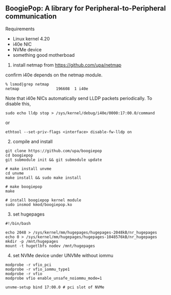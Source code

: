 

## BoogiePop: A library for Peripheral-to-Peripheral communication

Requirements
- Linux kernel 4.20
- i40e NIC
- NVMe device
- something good motherboad



1. install netmap from https://github.com/upa/netmap

confirm i40e depends on the netmap module.
```
% lsmod|grep netmap
netmap                196608  1 i40e
```

Note that i40e NICs automatically send LLDP packets periodically.  To
disable this,
```
sudo echo lldp stop > /sys/kernel/debug/i40e/0000:17:00.0/command
```
or
```
ethtool --set-priv-flags <interface> disable-fw-lldp on
```


2. compile and install

```shell-session
git clone https://github.com/upa/boogiepop
cd boogiepop
git submodule init && git submodule update

# make install unvme
cd unvme
make install && sudo make install

# make boogiepop
make

# install boogiepop kernel module
sudo insmod kmod/boogiepop.ko
```


3. set hugepages
```
#!/bin/bash

echo 2048 > /sys/kernel/mm/hugepages/hugepages-2048kB/nr_hugepages
echo 0 > /sys/kernel/mm/hugepages/hugepages-1048576kB/nr_hugepages
mkdir -p /mnt/hugepages
mount -t hugetlbfs nodev /mnt/hugepages
```


4. set NVMe device under UNVMe without iommu

```shell-session
modprobe -r vfio_pci
modprobe -r vfio_iommu_type1
modprobe -r vfio
modprobe vfio enable_unsafe_noiommu_mode=1

unvme-setup bind 17:00.0 # pci slot of NVMe
```
